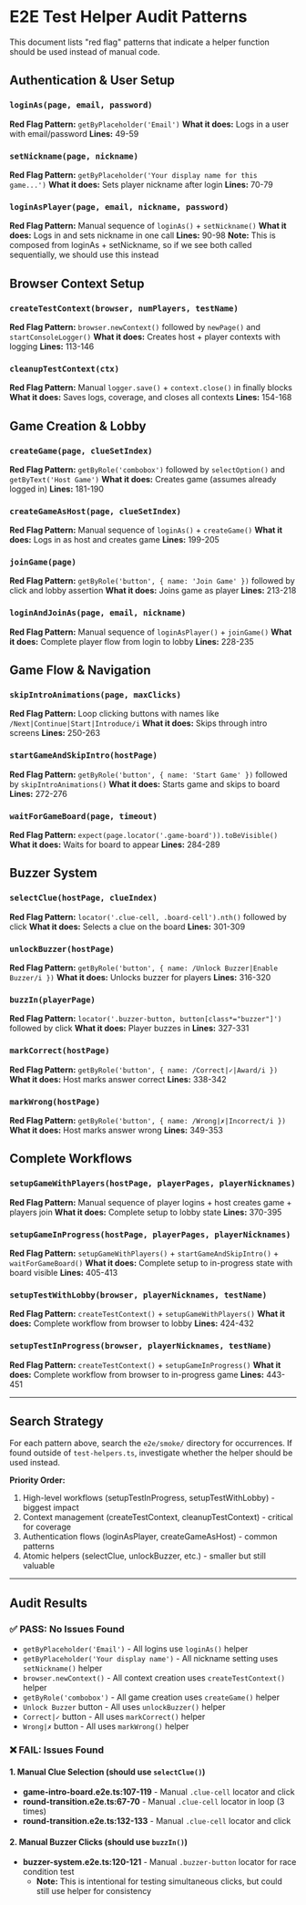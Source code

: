 # E2E Test Helper Audit Patterns

This document lists "red flag" patterns that indicate a helper function should be used instead of manual code.

## Authentication & User Setup

### `loginAs(page, email, password)`
**Red Flag Pattern:** `getByPlaceholder('Email')`
**What it does:** Logs in a user with email/password
**Lines:** 49-59

### `setNickname(page, nickname)`
**Red Flag Pattern:** `getByPlaceholder('Your display name for this game...')`
**What it does:** Sets player nickname after login
**Lines:** 70-79

### `loginAsPlayer(page, email, nickname, password)`
**Red Flag Pattern:** Manual sequence of `loginAs()` + `setNickname()`
**What it does:** Logs in and sets nickname in one call
**Lines:** 90-98
**Note:** This is composed from loginAs + setNickname, so if we see both called sequentially, we should use this instead

## Browser Context Setup

### `createTestContext(browser, numPlayers, testName)`
**Red Flag Pattern:** `browser.newContext()` followed by `newPage()` and `startConsoleLogger()`
**What it does:** Creates host + player contexts with logging
**Lines:** 113-146

### `cleanupTestContext(ctx)`
**Red Flag Pattern:** Manual `logger.save()` + `context.close()` in finally blocks
**What it does:** Saves logs, coverage, and closes all contexts
**Lines:** 154-168

## Game Creation & Lobby

### `createGame(page, clueSetIndex)`
**Red Flag Pattern:** `getByRole('combobox')` followed by `selectOption()` and `getByText('Host Game')`
**What it does:** Creates game (assumes already logged in)
**Lines:** 181-190

### `createGameAsHost(page, clueSetIndex)`
**Red Flag Pattern:** Manual sequence of `loginAs()` + `createGame()`
**What it does:** Logs in as host and creates game
**Lines:** 199-205

### `joinGame(page)`
**Red Flag Pattern:** `getByRole('button', { name: 'Join Game' })` followed by click and lobby assertion
**What it does:** Joins game as player
**Lines:** 213-218

### `loginAndJoinAs(page, email, nickname)`
**Red Flag Pattern:** Manual sequence of `loginAsPlayer()` + `joinGame()`
**What it does:** Complete player flow from login to lobby
**Lines:** 228-235

## Game Flow & Navigation

### `skipIntroAnimations(page, maxClicks)`
**Red Flag Pattern:** Loop clicking buttons with names like `/Next|Continue|Start|Introduce/i`
**What it does:** Skips through intro screens
**Lines:** 250-263

### `startGameAndSkipIntro(hostPage)`
**Red Flag Pattern:** `getByRole('button', { name: 'Start Game' })` followed by `skipIntroAnimations()`
**What it does:** Starts game and skips to board
**Lines:** 272-276

### `waitForGameBoard(page, timeout)`
**Red Flag Pattern:** `expect(page.locator('.game-board')).toBeVisible()`
**What it does:** Waits for board to appear
**Lines:** 284-289

## Buzzer System

### `selectClue(hostPage, clueIndex)`
**Red Flag Pattern:** `locator('.clue-cell, .board-cell').nth()` followed by click
**What it does:** Selects a clue on the board
**Lines:** 301-309

### `unlockBuzzer(hostPage)`
**Red Flag Pattern:** `getByRole('button', { name: /Unlock Buzzer|Enable Buzzer/i })`
**What it does:** Unlocks buzzer for players
**Lines:** 316-320

### `buzzIn(playerPage)`
**Red Flag Pattern:** `locator('.buzzer-button, button[class*="buzzer"]')` followed by click
**What it does:** Player buzzes in
**Lines:** 327-331

### `markCorrect(hostPage)`
**Red Flag Pattern:** `getByRole('button', { name: /Correct|✓|Award/i })`
**What it does:** Host marks answer correct
**Lines:** 338-342

### `markWrong(hostPage)`
**Red Flag Pattern:** `getByRole('button', { name: /Wrong|✗|Incorrect/i })`
**What it does:** Host marks answer wrong
**Lines:** 349-353

## Complete Workflows

### `setupGameWithPlayers(hostPage, playerPages, playerNicknames)`
**Red Flag Pattern:** Manual sequence of player logins + host creates game + players join
**What it does:** Complete setup to lobby state
**Lines:** 370-395

### `setupGameInProgress(hostPage, playerPages, playerNicknames)`
**Red Flag Pattern:** `setupGameWithPlayers()` + `startGameAndSkipIntro()` + `waitForGameBoard()`
**What it does:** Complete setup to in-progress state with board visible
**Lines:** 405-413

### `setupTestWithLobby(browser, playerNicknames, testName)`
**Red Flag Pattern:** `createTestContext()` + `setupGameWithPlayers()`
**What it does:** Complete workflow from browser to lobby
**Lines:** 424-432

### `setupTestInProgress(browser, playerNicknames, testName)`
**Red Flag Pattern:** `createTestContext()` + `setupGameInProgress()`
**What it does:** Complete workflow from browser to in-progress game
**Lines:** 443-451

---

## Search Strategy

For each pattern above, search the `e2e/smoke/` directory for occurrences.
If found outside of `test-helpers.ts`, investigate whether the helper should be used instead.

**Priority Order:**
1. High-level workflows (setupTestInProgress, setupTestWithLobby) - biggest impact
2. Context management (createTestContext, cleanupTestContext) - critical for coverage
3. Authentication flows (loginAsPlayer, createGameAsHost) - common patterns
4. Atomic helpers (selectClue, unlockBuzzer, etc.) - smaller but still valuable

---

## Audit Results

### ✅ PASS: No Issues Found
- `getByPlaceholder('Email')` - All logins use `loginAs()` helper
- `getByPlaceholder('Your display name')` - All nickname setting uses `setNickname()` helper
- `browser.newContext()` - All context creation uses `createTestContext()` helper
- `getByRole('combobox')` - All game creation uses `createGame()` helper
- `Unlock Buzzer` button - All uses `unlockBuzzer()` helper
- `Correct|✓` button - All uses `markCorrect()` helper
- `Wrong|✗` button - All uses `markWrong()` helper

### ❌ FAIL: Issues Found

#### 1. Manual Clue Selection (should use `selectClue()`)
- **game-intro-board.e2e.ts:107-119** - Manual `.clue-cell` locator and click
- **round-transition.e2e.ts:67-70** - Manual `.clue-cell` locator in loop (3 times)
- **round-transition.e2e.ts:132-133** - Manual `.clue-cell` locator and click

#### 2. Manual Buzzer Clicks (should use `buzzIn()`)
- **buzzer-system.e2e.ts:120-121** - Manual `.buzzer-button` locator for race condition test
  - **Note:** This is intentional for testing simultaneous clicks, but could still use helper for consistency
